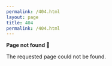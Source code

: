 ```yaml
---
permalink: /404.html
layout: page
title: 404
permalink: /404.html
---
```


**Page not found 🥸**

The requested page could not be found.
